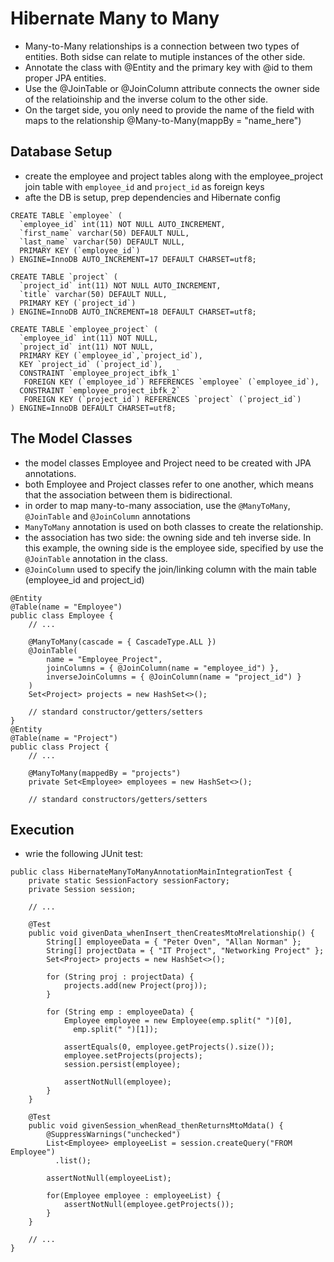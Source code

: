 # Hibernate Many to Many

- Many-to-Many relationships is a connection between two types of entities. Both sidse can relate to mutiple instances of the other side.
- Annotate the class with @Entity and the primary key with @id to them proper JPA entities.
- Use the @JoinTable or @JoinColumn attribute connects the owner side of the relatioinship and the inverse colum to the other side.
- On the target side, you only need to provide the name of the field with maps to the relationship @Many-to-Many(mappBy = "name_here")

## Database Setup

- create the employee and project tables along with the employee_project join table with `employee_id` and `project_id` as foreign keys
- afte the DB is setup, prep dependencies and Hibernate config

```
CREATE TABLE `employee` (
  `employee_id` int(11) NOT NULL AUTO_INCREMENT,
  `first_name` varchar(50) DEFAULT NULL,
  `last_name` varchar(50) DEFAULT NULL,
  PRIMARY KEY (`employee_id`)
) ENGINE=InnoDB AUTO_INCREMENT=17 DEFAULT CHARSET=utf8;

CREATE TABLE `project` (
  `project_id` int(11) NOT NULL AUTO_INCREMENT,
  `title` varchar(50) DEFAULT NULL,
  PRIMARY KEY (`project_id`)
) ENGINE=InnoDB AUTO_INCREMENT=18 DEFAULT CHARSET=utf8;

CREATE TABLE `employee_project` (
  `employee_id` int(11) NOT NULL,
  `project_id` int(11) NOT NULL,
  PRIMARY KEY (`employee_id`,`project_id`),
  KEY `project_id` (`project_id`),
  CONSTRAINT `employee_project_ibfk_1` 
   FOREIGN KEY (`employee_id`) REFERENCES `employee` (`employee_id`),
  CONSTRAINT `employee_project_ibfk_2` 
   FOREIGN KEY (`project_id`) REFERENCES `project` (`project_id`)
) ENGINE=InnoDB DEFAULT CHARSET=utf8;
```

## The Model Classes

- the model classes Employee and Project need to be created with JPA annotations.
- both Employee and Project classes refer to one another, which means that the association between them is bidirectional.
- in order to map many-to-many association, use the `@ManyToMany`, `@JoinTable` and `@JoinColumn` annotations
- `ManyToMany` annotation is used on both classes to create the relationship.
- the association has two side: the owning side and teh inverse side. In this example, the owning side is the employee side, specified by use the `@JoinTable` annotation in the class.
- `@JoinColumn` used to specify the join/linking column with the main table (employee_id and project_id)

```
@Entity
@Table(name = "Employee")
public class Employee { 
    // ...
 
    @ManyToMany(cascade = { CascadeType.ALL })
    @JoinTable(
        name = "Employee_Project", 
        joinColumns = { @JoinColumn(name = "employee_id") }, 
        inverseJoinColumns = { @JoinColumn(name = "project_id") }
    )
    Set<Project> projects = new HashSet<>();
   
    // standard constructor/getters/setters
}
@Entity
@Table(name = "Project")
public class Project {    
    // ...  
 
    @ManyToMany(mappedBy = "projects")
    private Set<Employee> employees = new HashSet<>();
    
    // standard constructors/getters/setters   
```

## Execution

- wrie the following JUnit test:

```
public class HibernateManyToManyAnnotationMainIntegrationTest {
    private static SessionFactory sessionFactory;
    private Session session;

    // ...

    @Test
    public void givenData_whenInsert_thenCreatesMtoMrelationship() {
        String[] employeeData = { "Peter Oven", "Allan Norman" };
        String[] projectData = { "IT Project", "Networking Project" };
        Set<Project> projects = new HashSet<>();

        for (String proj : projectData) {
            projects.add(new Project(proj));
        }

        for (String emp : employeeData) {
            Employee employee = new Employee(emp.split(" ")[0], 
              emp.split(" ")[1]);
 
            assertEquals(0, employee.getProjects().size());
            employee.setProjects(projects);
            session.persist(employee);
 
            assertNotNull(employee);
        }
    }

    @Test
    public void givenSession_whenRead_thenReturnsMtoMdata() {
        @SuppressWarnings("unchecked")
        List<Employee> employeeList = session.createQuery("FROM Employee")
          .list();
 
        assertNotNull(employeeList);
 
        for(Employee employee : employeeList) {
            assertNotNull(employee.getProjects());
        }
    }

    // ...
}
```
